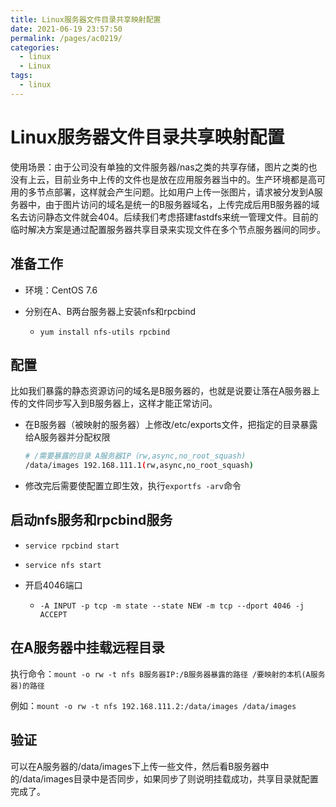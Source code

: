```yaml
---
title: Linux服务器文件目录共享映射配置
date: 2021-06-19 23:57:50
permalink: /pages/ac0219/
categories: 
  - linux
  - Linux
tags: 
  - linux
---
```

# Linux服务器文件目录共享映射配置

使用场景：由于公司没有单独的文件服务器/nas之类的共享存储，图片之类的也没有上云，目前业务中上传的文件也是放在应用服务器当中的。生产环境都是高可用的多节点部署，这样就会产生问题。比如用户上传一张图片，请求被分发到A服务器中，由于图片访问的域名是统一的B服务器域名，上传完成后用B服务器的域名去访问静态文件就会404。后续我们考虑搭建fastdfs来统一管理文件。目前的临时解决方案是通过配置服务器共享目录来实现文件在多个节点服务器间的同步。



## 准备工作

- 环境：CentOS 7.6

- 分别在A、B两台服务器上安装nfs和rpcbind
  - `yum install nfs-utils rpcbind`

## 配置

比如我们暴露的静态资源访问的域名是B服务器的，也就是说要让落在A服务器上传的文件同步写入到B服务器上，这样才能正常访问。

- 在B服务器（被映射的服务器）上修改/etc/exports文件，把指定的目录暴露给A服务器并分配权限

  ```bash
  # /需要暴露的目录 A服务器IP（rw,async,no_root_squash)
  /data/images 192.168.111.1(rw,async,no_root_squash)
  ```

- 修改完后需要使配置立即生效，执行`exportfs -arv`命令

## 启动nfs服务和rpcbind服务

- `service rpcbind start`

- `service nfs start`

- 开启4046端口
  - `-A INPUT -p tcp -m state --state NEW -m tcp --dport 4046 -j ACCEPT`

## 在A服务器中挂载远程目录

执行命令：`mount -o rw -t nfs B服务器IP:/B服务器暴露的路径 /要映射的本机(A服务器)的路径`

例如：`mount -o rw -t nfs 192.168.111.2:/data/images /data/images`

## 验证

可以在A服务器的/data/images下上传一些文件，然后看B服务器中的/data/images目录中是否同步，如果同步了则说明挂载成功，共享目录就配置完成了。